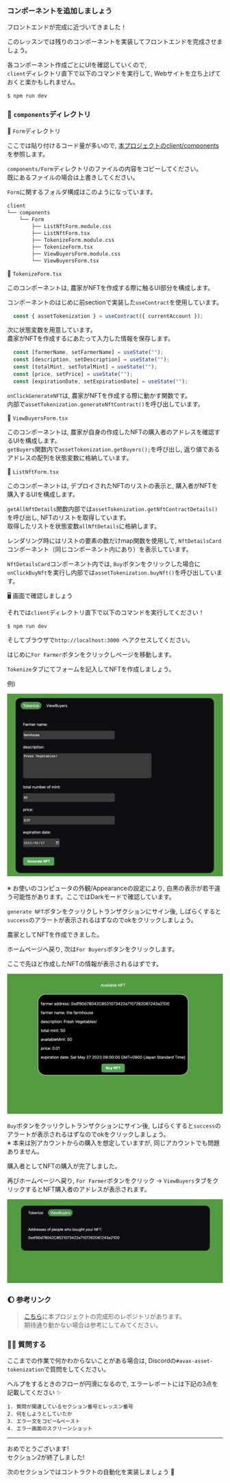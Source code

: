 ### コンポーネントを追加しましょう

フロントエンドが完成に近づいてきました！

このレッスンでは残りのコンポーネントを実装してフロントエンドを完成させましょう。

各コンポーネント作成ごとにUIを確認していくので,  
`client`ディレクトリ直下で以下のコマンドを実行して, Webサイトを立ち上げておくと楽かもしれません。

```
$ npm run dev
```

### 📁 `components`ディレクトリ

📁 `Form`ディレクトリ

ここでは貼り付けるコード量が多いので, [本プロジェクトのclient/components](https://github.com/unchain-dev/AVAX-Asset-Tokenization/tree/main/client/components)を参照します。  

`components/Form`ディレクトリのファイルの内容をコピーしてください。  
既にあるファイルの場合は上書きしてください。  

`Form`に関するフォルダ構成はこのようになっています。

```
client
└── components
    └── Form
        ├── ListNftForm.module.css
        ├── ListNftForm.tsx
        ├── TokenizeForm.module.css
        ├── TokenizeForm.tsx
        ├── ViewBuyersForm.module.css
        └── ViewBuyersForm.tsx
```

💁 `TokenizeForm.tsx`

このコンポーネントは, 農家がNFTを作成する際に触るUI部分を構成します。

コンポーネントのはじめに前sectionで実装した`useContract`を使用しています。

```ts
  const { assetTokenization } = useContract({ currentAccount });
```

次に状態変数を用意しています。  
農家がNFTを作成するにあたって入力した情報を保存します。

```ts
  const [farmerName, setFarmerName] = useState("");
  const [description, setDescription] = useState("");
  const [totalMint, setTotalMint] = useState("");
  const [price, setPrice] = useState("");
  const [expirationDate, setExpirationDate] = useState("");
```

`onClickGenerateNFT`は, 農家がNFTを作成する際に動かす関数です。  
内部で`assetTokenization.generateNftContract()`を呼び出しています。

💁 `ViewBuyersForm.tsx`

このコンポーネントは, 農家が自身の作成したNFTの購入者のアドレスを確認するUIを構成します。  
`getBuyers`関数内で`assetTokenization.getBuyers();`を呼び出し, 返り値であるアドレスの配列を状態変数に格納しています。

💁 `ListNftForm.tsx`

このコンポーネントは, デプロイされたNFTのリストの表示と, 購入者がNFTを購入するUIを構成します。

`getAllNftDetails`関数内部では`assetTokenization.getNftContractDetails()`を呼び出し, NFTのリストを取得しています。  
取得したリストを状態変数`allNftDetails`に格納します。

レンダリング時にはリストの要素の数だけmap関数を使用して, `NftDetailsCard`コンポーネント（同じコンポーネント内にあり）を表示しています。

`NftDetailsCard`コンポーネント内では, `Buy`ボタンをクリックした場合に`onClickBuyNft`を実行し内部では`assetTokenization.buyNft()`を呼び出しています。

🖥️ 画面で確認しましょう

それでは`client`ディレクトリ直下で以下のコマンドを実行してください！

```
$ npm run dev
```

そしてブラウザで`http://localhost:3000 `へアクセスしてください。

はじめに`For Farmer`ボタンをクリックしページを移動します。  

`Tokenize`タブにてフォームを記入してNFTを作成しましょう。

例)

![](/public/images/AVAX-AssetTokenization/section-2/2_4_1.png)

※ お使いのコンピュータの外観/Appearanceの設定により, 白黒の表示が若干違う可能性があります。ここではDarkモードで確認しています。

`generate NFT`ボタンをクッリクしトランザクションにサイン後, しばらくすると`success`のアラートが表示されるはずなのでokをクリックしましょう。

農家としてNFTを作成できました。

ホームページへ戻り, 次は`For Buyers`ボタンをクリックします。  

ここで先ほど作成したNFTの情報が表示されるはずです。

![](/public/images/AVAX-AssetTokenization/section-2/2_4_2.png)

`Buy`ボタンをクッリクしトランザクションにサイン後, しばらくすると`success`のアラートが表示されるはずなのでokをクリックしましょう。  
※ 本来は別アカウントからの購入を想定していますが, 同じアカウントでも問題ありません。

購入者としてNFTの購入が完了しました。

再びホームページへ戻り, `For Farmer`ボタンをクリック -> `ViewBuyers`タブをクリックするとNFT購入者のアドレスが表示されます。

![](/public/images/AVAX-AssetTokenization/section-2/2_4_3.png)

### 🌔 参考リンク

> [こちら](https://github.com/unchain-dev/AVAX-Asset-Tokenization)に本プロジェクトの完成形のレポジトリがあります。  
> 期待通り動かない場合は参考にしてみてください。 


### 🙋‍♂️ 質問する

ここまでの作業で何かわからないことがある場合は, Discordの`#avax-asset-tokenization`で質問をしてください。

ヘルプをするときのフローが円滑になるので, エラーレポートには下記の3点を記載してください ✨

```
1. 質問が関連しているセクション番号とレッスン番号
2. 何をしようとしていたか
3. エラー文をコピー&ペースト
4. エラー画面のスクリーンショット
```

---

おめでとうございます!  
セクション2が終了しました!

次のセクションではコントラクトの自動化を実装しましょう 🛫
